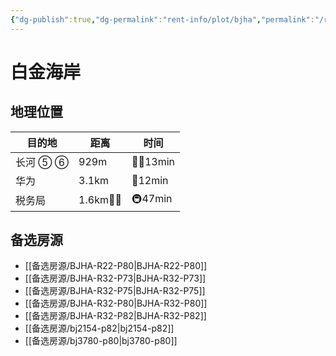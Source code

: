 ```yaml
---
{"dg-publish":true,"dg-permalink":"rent-info/plot/bjha","permalink":"/rent-info/plot/bjha/"}
---
```



# 白金海岸

## 地理位置

| 目的地   | 距离       | 时间       |
| -------- | ---------- | ---------- |
| 长河 ⑤ ⑥ | 929m       | 🚶‍♂️13min |
| 华为     | 3.1km      | 🛵12min    |
| 税务局   | 1.6km🚶‍♂️ | 🚇47min    |

## 备选房源

- [[备选房源/BJHA-R22-P80\|BJHA-R22-P80]]
- [[备选房源/BJHA-R32-P73\|BJHA-R32-P73]]
- [[备选房源/BJHA-R32-P75\|BJHA-R32-P75]]
- [[备选房源/BJHA-R32-P80\|BJHA-R32-P80]]
- [[备选房源/BJHA-R32-P82\|BJHA-R32-P82]]
- [[备选房源/bj2154-p82\|bj2154-p82]]
- [[备选房源/bj3780-p80\|bj3780-p80]]
